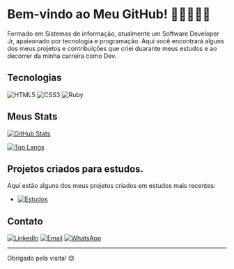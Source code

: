 # Bem-vindo ao Meu GitHub! 👨🏽‍💻🤟🏽

Formado em Sistemas de informação, atualmente um Software Developer Jr, apaixonado por tecnologia e programação. Aqui você encontrará alguns dos meus projetos e contribuições que criei duarante meus estudos e ao decorrer da minha carreira como Dev.

## Tecnologias

![HTML5](https://img.shields.io/badge/-HTML5-E34F26?style=flat-square&logo=html5&logoColor=white)
![CSS3](https://img.shields.io/badge/-CSS3-1572B6?style=flat-square&logo=css3&logoColor=white)
![Ruby](https://img.shields.io/badge/-Ruby-CC342D?style=flat-square&logo=ruby&logoColor=white)

## Meus Stats

[![GitHub Stats](https://github-readme-stats.vercel.app/api?username=caiomello94&show_icons=true&theme=dark)](https://github.com/anuraghazra/github-readme-stats)

[![Top Langs](https://github-readme-stats.vercel.app/api/top-langs/?username=caiomello94&layout=compact&theme=dark)](https://github.com/anuraghazra/github-readme-stats)

## Projetos criados para estudos.

Aqui estão alguns dos meus projetos criados em estudos mais recentes:

- [![Estudos](https://via.placeholder.com/468x60?text=Estudos)](https://github.com/caiomello94/AulasRuby)

## Contato

[![LinkedIn](https://img.shields.io/badge/-LinkedIn-0077B5?style=flat-square&logo=linkedin&logoColor=white)](https://www.linkedin.com/in/caio-mello-482501b5/)
[![Email](https://img.shields.io/badge/-Email-D14836?style=flat-square&logo=gmail&logoColor=white)](mailto:caio-mello94@hotmail.com)
[![WhatsApp](https://img.shields.io/badge/-WhatsApp-25D366?style=flat-square&logo=whatsapp&logoColor=white)](https://wa.me/5516981177164)

---

Obrigado pela visita! 😊
